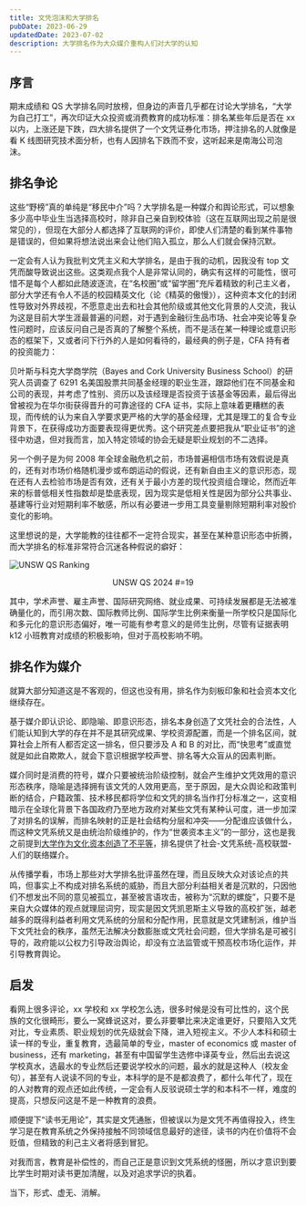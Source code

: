 ```yaml
---
title: 文凭泡沫和大学排名
pubDate: 2023-06-29
updatedDate: 2023-07-02
description: 大学排名作为大众媒介重构人们对大学的认知
---
```


## 序言

期末成绩和 QS 大学排名同时放榜，但身边的声音几乎都在讨论大学排名，“大学为自己打工”，再次印证大众投资或消费教育的成功标准：排名某些年后是否在 xx 以内，上涨还是下跌，四大排名提供了一个文凭证券化市场，押注排名的人就像是看 K 线图研究技术面分析，也有人因排名下跌而不安，这听起来是南海公司泡沫。

## 排名争论

这些“野榜”真的单纯是“移民中介”吗？大学排名是一种媒介和舆论形式，可以想象多少高中毕业生当选择高校时，除非自己亲自到校体验（这在互联网出现之前是很常见的），但现在大部分人都选择了互联网的评价，即使人们清楚的看到某件事物是错误的，但如果将想法说出来会让他们陷入孤立，那么人们就会保持沉默。

一定会有人认为我批判文凭主义和大学排名，是由于我的动机，因我没有 top 文凭而酸导致说出这些。这类观点我个人是非常认同的，确实有这样的可能性，很可惜不是每个人都如此随波逐流，在“名校圈”或“留学圈”充斥着精致的利己主义者，部分大学还有令人不适的校园精英文化（论《精英的傲慢》），这种资本文化的封闭性导致对外界歧视，不愿意走出去和社会其他阶级或其他文化背景的人交流，我认为这是目前大学生涯最普遍的问题，对于遇到金融衍生品市场、社会冲突论等复杂性问题时，应该反问自己是否真的了解整个系统，而不是活在某一种理论或意识形态的框架下，又或者问下行外的人是如何看待的，最经典的例子是，CFA 持有者的投资能力：

贝叶斯与科克大学商学院（Bayes and Cork University Business School）的研究人员调查了 6291 名美国股票共同基金经理的职业生涯，跟踪他们在不同基金和公司的表现，并考虑了性别、资历以及该经理是否投资于该基金等因素，最后得出曾被视为在华尔街获得晋升的可靠途径的 CFA 证书，实际上意味着更糟糕的表现，而传统的认为来自入学要求更严格的大学的基金经理，尤其是理工的复合专业背景下，在获得成功方面要表现得更优秀。这个研究差点要把我从“职业证书”的途径中劝退，但对我而言，加入特定领域的协会无疑是职业规划的不二选择。

另一个例子是为何 2008 年全球金融危机之前，市场普遍相信市场有效假说是真的，还有对市场价格随机漫步或布朗运动的假说，还有新自由主义的意识形态，现在还有人去检验市场是否有效，还有关于最小方差的现代投资组合理论，然而近年来的标普低相关性指数却是垫底表现，因为现实是低相关性是因为部分公共事业、基建等行业对短期利率不敏感，所以有必要进一步用工具变量剔除短期利率对股价变化的影响。

这里想说的是，大学能教的往往都不一定符合现实，甚至在某种意识形态中折腾，而大学排名的标准非常符合沉迷各种假说的癖好：

![UNSW QS Ranking](/static/images/UNSW_QS_Ranking.png)
<sup><center>UNSW QS 2024 #=19</center></sup>

其中，学术声誉、雇主声誉、国际研究网络、就业成果、可持续发展都是无法被准确量化的，而引用次数、国际教师比例、国际学生比例来衡量一所学校只是国际化和多元化的意识形态偏好，唯一可能有参考意义的是师生比例，尽管有证据表明 k12 小班教育对成绩的积极影响，但对于高校影响不明。

## 排名作为媒介

就算大部分知道这是不客观的，但这也没有用，排名作为刻板印象和社会资本文化继续存在。

基于媒介即认识论、即隐喻、即意识形态，排名本身创造了文凭社会的合法性，人们能认知到大学的存在并不是其研究成果、学校资源配置，而是一个排名区间，就算社会上所有人都否定这一排名，但只要涉及 A 和 B 的对比，而“快思考”或直觉就是如此自欺欺人，就会下意识根据学校声誉、排名等大众盲从的因素判断。

媒介同时是消费的符号，媒介只要被统治阶级控制，就会产生维护文凭效用的意识形态秩序，隐喻是选择拥有该文凭的人效用更高，至于原因，是大众舆论和政策判断的结合，户籍政策、技术移民都将学位和文凭的排名当作打分标准之一，这变相暗示在全球化背景下各国政府乃至地方政府对某些文凭有某种认可度，进一步加深了对排名的误解，而排名映射的正是社会结构分层和冲突——分配谁应该做什么，而这种文凭系统又是由统治阶级维护的，作为“世袭资本主义”的一部分，这也是我之前提到[大学作为文化资本创造了不平等](/blog/credential-society-and-inequality)，排名提供了社会-文凭系统-高校联盟-人们的联络媒介。

从传播学看，市场上那些对大学排名批评虽然在理，而且反映大众对该论点的共鸣，但事实上不构成对排名系统的威胁，而且大部分利益相关者是沉默的，只因他们不想发出不同的意见被孤立，甚至被言语攻击，被称为“沉默的螺旋”，只要不是来自大众媒体的观点就理屈词穷，现实是因文凭凯恩斯主义导致的高校扩张，越老越多的既得利益者利用文凭系统的分层和分配作用，民意就是文凭建制派，维护当下文凭社会的秩序，虽然无法解决分数膨胀或文凭社会问题，但大学排名是可被引导的，政府能以公权力引导政治舆论，却没有立法监管或干预高校市场化运作，并引导教育舆论。

## 启发

看网上很多评论，xx 学校和 xx 学校怎么选，很多时候是没有可比性的，这个民族的文化很畸形，要么一窝蜂说这对，要么非要攀比来决定谁更好，只要陷入文凭对比，专业素质、职业规划的优先级就会下降，进入短视主义。不少人本科和硕士读一样的专业，重复教育，选最简单的专业，master of economics 或 master of business，还有 marketing，甚至有中国留学生选修中译英专业，然后出去说这学校真水，选最水的专业然后还要说学校水的问题，最水的就是这种人（校友金句），甚至有人说读不同的专业，本科学的是不是都浪费了，都什么年代了，现在的人对教育的观点还如此传统，一定会有人反驳说硕士学的和本科不一样，难度的提高，只想反问这是不是一种教育的浪费。

顺便提下“读书无用论”，其实是文凭通胀，但被误以为是文凭不再值得投入，终生学习是在教育系统之外保持接触不同领域信息最好的途径，读书的内在价值将不会贬值，但精致的利己主义者将感到冒犯。

对我而言，教育是补偿性的，而自己正是意识到文凭系统的怪圈，所以才意识到要比学生时期对读书更加清醒，以及对追求学识的执着。

当下，形式、虚无、消解。
